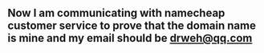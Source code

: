 ## Now I am communicating with namecheap customer service to prove that the domain name is mine and my email should be drweh@qq.com


